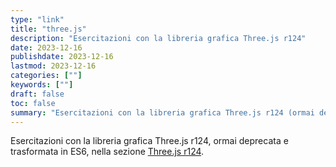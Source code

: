 ```yaml
---
type: "link"
title: "three.js"
description: "Esercitazioni con la libreria grafica Three.js r124"
date: 2023-12-16
publishdate: 2023-12-16
lastmod: 2023-12-16
categories: [""]
keywords: [""]
draft: false
toc: false
summary: "Esercitazioni con la libreria grafica Three.js r124 (ormai deprecata e trasformata in ES6) nella sezione <a href='/coding/web/threejs-r124'>Three.js r124</a>"
---
```


Esercitazioni con la libreria grafica Three.js r124, ormai deprecata e trasformata in ES6, nella sezione <a href='/coding/web/threejs-r124'>Three.js r124</a>.
